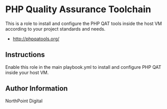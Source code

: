 # PHP Quality Assurance Toolchain

This is a role to install and configure the PHP QAT tools inside the host VM according to your project standards and needs.

* http://phpqatools.org/

## Instructions

Enable this role in the main playbook.yml to install and configure PHP QAT inside your host VM.

## Author Information

NorthPoint Digital
